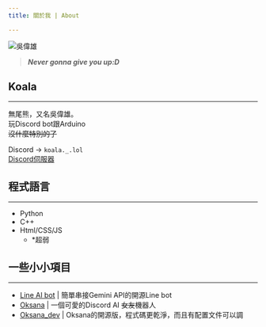 ```yaml
---
title: 關於我 | About

---
```

![吳偉雄](/koala.jpg "吳偉雄")
> ***Never gonna give you up:D***
## Koala
---
無尾熊，又名吳偉雄。  
玩Discord bot跟Arduino  
~~沒什麼特別的了~~

Discord -> `koala._.lol`  
[Discord伺服器](https://discord.gg/WVsUFyBpHG)

## 程式語言
---
- Python 
- C++
- Html/CSS/JS
  - *超弱

## 一些小小項目
---
- [Line AI bot](https://github.com/lchenglin29/LineAIbot_OpenSource) | 簡單串接Gemini API的開源Line bot
- [Oksana](https://github.com/lchenglin29/Oksana_on_discord) | 一個可愛的Discord AI ~~女友~~機器人 
- [Oksana_dev](https://github.com/lchenglin29/Oksana_OpenSource) | Oksana的開源版，程式碼更乾淨，而且有配置文件可以調
